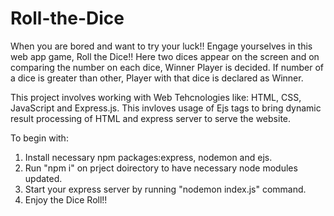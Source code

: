 # Roll-the-Dice

When you are bored and want to try your luck!! Engage yourselves in this web app game, Roll the Dice!! Here two dices appear on the screen and on comparing the number on each dice, Winner Player is decided. If number of a dice is greater than other, Player with that dice is declared as Winner.

This project involves working with Web Tehcnologies like: HTML, CSS, JavaScript and Express.js.
This invloves usage of Ejs tags to bring dynamic result processing of HTML and express server to serve the website.

To begin with: 

1. Install necessary npm packages:express, nodemon and ejs.
2. Run "npm i" on prject doirectory to have necessary node modules updated.
3. Start your express server by running "nodemon index.js" command.
4. Enjoy the Dice Roll!!
